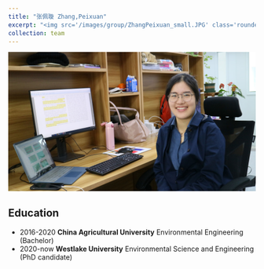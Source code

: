 ```yaml
---
title: "张佩璇 Zhang,Peixuan"
excerpt: "<img src='/images/group/ZhangPeixuan_small.JPG' class='rounded-corners'><br/>PhD student"
collection: team
---
```

<img src='/images/group/ZhangPeixuan.JPG' class='rounded-corners'>

## Education
* 2016-2020 **China Agricultural University** Environmental Engineering (Bachelor)
* 2020-now **Westlake University** Environmental Science and Engineering (PhD candidate)


